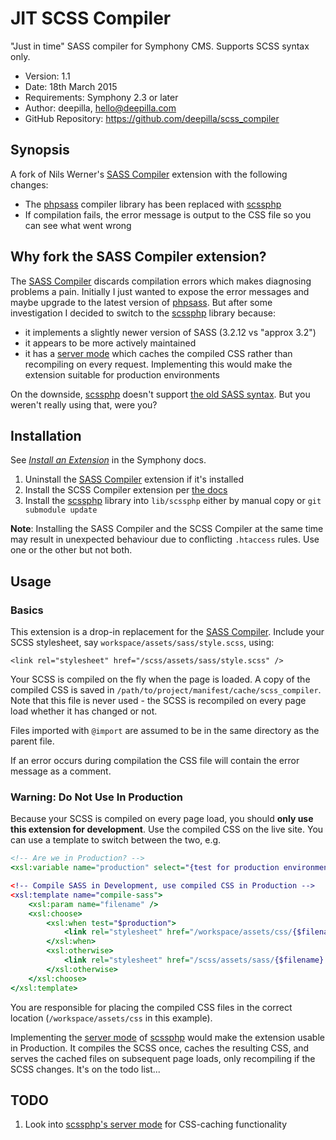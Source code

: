 # JIT SCSS Compiler #

"Just in time" SASS compiler for Symphony CMS. Supports SCSS syntax only.

- Version: 1.1
- Date: 18th March 2015
- Requirements: Symphony 2.3 or later
- Author: deepilla, hello@deepilla.com
- GitHub Repository: https://github.com/deepilla/scss_compiler

## Synopsis

A fork of Nils Werner's [SASS Compiler](http://symphonyextensions.com/extensions/sass_compiler/) extension with the following changes:

- The [phpsass](https://github.com/richthegeek/phpsass) compiler library has been replaced with [scssphp](https://github.com/leafo/scssphp/)
- If compilation fails, the error message is output to the CSS file so you can see what went wrong

## Why fork the SASS Compiler extension?

The [SASS Compiler](http://symphonyextensions.com/extensions/sass_compiler/) discards compilation errors which makes diagnosing problems a pain. Initially I just wanted to expose the error messages and maybe upgrade to the latest version of [phpsass](https://github.com/richthegeek/phpsass). But after some investigation I decided to switch to the [scssphp](https://github.com/leafo/scssphp/) library because:

- it implements a slightly newer version of SASS (3.2.12 vs "approx 3.2")
- it appears to be more actively maintained
- it has a [server mode](http://leafo.net/scssphp/docs/#scss_server) which caches the compiled CSS rather than recompiling on every request. Implementing this would make the extension suitable for production environments

On the downside, [scssphp](https://github.com/leafo/scssphp/) doesn't support [the old SASS syntax](http://sass-lang.com/documentation/file.INDENTED_SYNTAX.html). But you weren't really using that, were you?

## Installation

See [*Install an Extension*](http://www.getsymphony.com/learn/tasks/view/install-an-extension/) in the Symphony docs.

1. Uninstall the [SASS Compiler](http://symphonyextensions.com/extensions/sass_compiler/) extension if it's installed
2. Install the SCSS Compiler extension per [the docs](http://www.getsymphony.com/learn/tasks/view/install-an-extension/)
3. Install the [scssphp](https://github.com/leafo/scssphp/) library into `lib/scssphp` either by manual copy or `git submodule update`

**Note**: Installing the SASS Compiler and the SCSS Compiler at the same time may result in unexpected behaviour due to conflicting `.htaccess` rules. Use one or the other but not both.

## Usage

### Basics

This extension is a drop-in replacement for the [SASS Compiler](http://symphonyextensions.com/extensions/sass_compiler/). Include your SCSS stylesheet, say `workspace/assets/sass/style.scss`, using:

	<link rel="stylesheet" href="/scss/assets/sass/style.scss" />

Your SCSS is compiled on the fly when the page is loaded. A copy of the compiled CSS is saved in `/path/to/project/manifest/cache/scss_compiler`. Note that this file is never used - the SCSS is recompiled on every page load whether it has changed or not.

Files imported with `@import` are assumed to be in the same directory as the parent file.

If an error occurs during compilation the CSS file will contain the error message as a comment.

### Warning: Do Not Use In Production

Because your SCSS is compiled on every page load, you should **only use this extension for development**. Use the compiled CSS on the live site. You can use a template to switch between the two, e.g.

```XSLT
<!-- Are we in Production? -->
<xsl:variable name="production" select="{test for production environment goes here}" />

<!-- Compile SASS in Development, use compiled CSS in Production -->
<xsl:template name="compile-sass">
    <xsl:param name="filename" />
    <xsl:choose>
        <xsl:when test="$production">
            <link rel="stylesheet" href="/workspace/assets/css/{$filename}.css" />
        </xsl:when>
        <xsl:otherwise>
            <link rel="stylesheet" href="/scss/assets/sass/{$filename}.scss" />
        </xsl:otherwise>
    </xsl:choose>
</xsl:template>
```

You are responsible for placing the compiled CSS files in the correct location (`/workspace/assets/css` in this example).

Implementing the [server mode](http://leafo.net/scssphp/docs/#scss_server) of [scssphp](https://github.com/leafo/scssphp/) would make the extension usable in Production. It compiles the SCSS once, caches the resulting CSS, and serves the cached files on subsequent page loads, only recompiling if the SCSS changes. It's on the todo list...

## TODO

1. Look into [scssphp's server mode](http://leafo.net/scssphp/docs/#scss_server) for CSS-caching functionality
